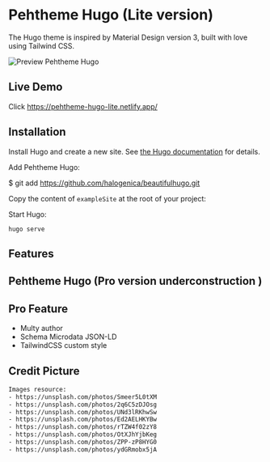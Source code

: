 # Pehtheme Hugo (Lite version)

The Hugo theme is inspired by Material Design version 3, built with love using Tailwind CSS.

![Preview Pehtheme Hugo](https://raw.githubusercontent.com/fauzanmy/pehtheme-hugo-lite/main/images/tn.png?raw=true)

## Live Demo

Click https://pehtheme-hugo-lite.netlify.app/

## Installation

Install Hugo and create a new site. See [the Hugo documentation](https://gohugo.io/getting-started/quick-start/) for details.

Add Pehtheme Hugo:

  $ git add https://github.com/halogenica/beautifulhugo.git 

Copy the content of `exampleSite` at the root of your project:
    
Start Hugo:

    hugo serve

## Features

## Pehtheme Hugo (Pro version underconstruction )

## Pro Feature

- Multy author
- Schema Microdata JSON-LD
- TailwindCSS custom style

## Credit Picture

```txt
Images resource:
- https://unsplash.com/photos/Smeer5L0tXM
- https://unsplash.com/photos/2q6C5zDJOsg
- https://unsplash.com/photos/UNd3lRKhwSw
- https://unsplash.com/photos/Ed2AELHKYBw
- https://unsplash.com/photos/rTZW4f02zY8
- https://unsplash.com/photos/OtXJhYjbKeg
- https://unsplash.com/photos/ZPP-zP8HYG0
- https://unsplash.com/photos/ydGRmobx5jA
```
